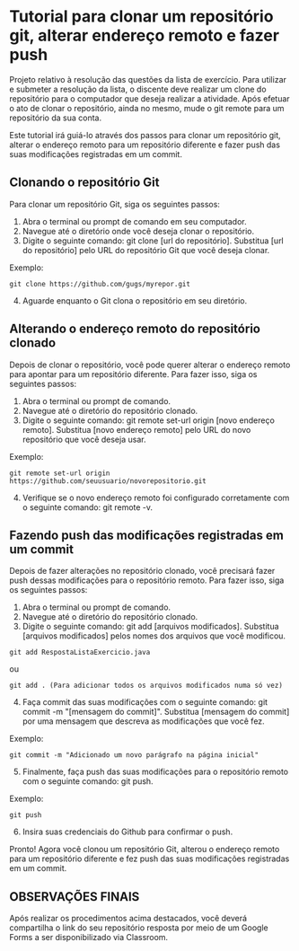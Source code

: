 # Tutorial para clonar um repositório git, alterar endereço remoto e fazer push

Projeto relativo à resolução das questões da lista de exercício. Para utilizar e submeter a resolução da lista, o discente deve realizar um clone do repositório para o computador que deseja realizar a atividade. Após efetuar o ato de clonar o repositório, ainda no mesmo, mude o git remote para um repositório da sua conta.

Este tutorial irá guiá-lo através dos passos para clonar um repositório git, alterar o endereço remoto para um repositório diferente e fazer push das suas modificações registradas em um commit.

## Clonando o repositório Git

Para clonar um repositório Git, siga os seguintes passos:

1. Abra o terminal ou prompt de comando em seu computador.
2. Navegue até o diretório onde você deseja clonar o repositório.
3. Digite o seguinte comando: git clone [url do repositório]. Substitua [url do repositório] pelo URL do repositório Git que você deseja clonar.

Exemplo:

```
git clone https://github.com/gugs/myrepor.git
```

4. Aguarde enquanto o Git clona o repositório em seu diretório.

## Alterando o endereço remoto do repositório clonado

Depois de clonar o repositório, você pode querer alterar o endereço remoto para apontar para um repositório diferente. Para fazer isso, siga os seguintes passos:

1. Abra o terminal ou prompt de comando.
2. Navegue até o diretório do repositório clonado.
3. Digite o seguinte comando: git remote set-url origin [novo endereço remoto]. Substitua [novo endereço remoto] pelo URL do novo repositório que você deseja usar.

Exemplo:
```
git remote set-url origin https://github.com/seuusuario/novorepositorio.git
```
4. Verifique se o novo endereço remoto foi configurado corretamente com o seguinte comando: git remote -v.

## Fazendo push das modificações registradas em um commit

Depois de fazer alterações no repositório clonado, você precisará fazer push dessas modificações para o repositório remoto. Para fazer isso, siga os seguintes passos:

1. Abra o terminal ou prompt de comando.
2. Navegue até o diretório do repositório clonado.
3. Digite o seguinte comando: git add [arquivos modificados]. Substitua [arquivos modificados] pelos nomes dos arquivos que você modificou.

```
git add RespostaListaExercicio.java
```
ou

```
git add . (Para adicionar todos os arquivos modificados numa só vez)
```

4. Faça commit das suas modificações com o seguinte comando: git commit -m "[mensagem do commit]". Substitua [mensagem do commit] por uma mensagem que descreva as modificações que você fez.

Exemplo:

```
git commit -m "Adicionado um novo parágrafo na página inicial"
```

5. Finalmente, faça push das suas modificações para o repositório remoto com o seguinte comando: git push.

Exemplo:

```
git push
```

6. Insira suas credenciais do Github para confirmar o push.

Pronto! Agora você clonou um repositório Git, alterou o endereço remoto para um repositório diferente e fez push das suas modificações registradas em um commit.

## OBSERVAÇÕES FINAIS 

Após realizar os procedimentos acima destacados, você deverá compartilha o link do seu repositório resposta por meio de um Google Forms a ser disponibilizado via Classroom.